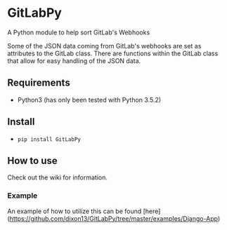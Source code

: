 # GitLabPy
A Python module to help sort GitLab's Webhooks

Some of the JSON data coming from GitLab's webhooks are set as attributes to the GitLab class. There are functions within the GitLab class that allow for easy handling of the JSON data.

## Requirements
* Python3 (has only been tested with Python 3.5.2)


## Install
* `pip install GitLabPy`

## How to use
Check out the wiki for information.

### Example
An example of how to utilize this can be found [here] (https://github.com/dixon13/GitLabPy/tree/master/examples/Django-App)
